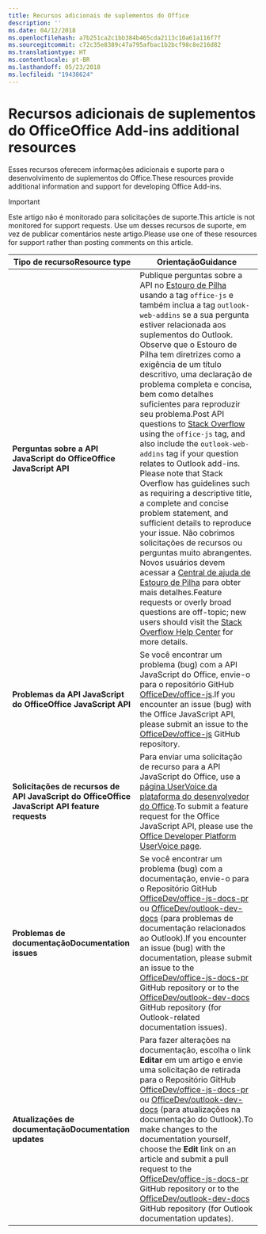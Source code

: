```yaml
---
title: Recursos adicionais de suplementos do Office
description: ''
ms.date: 04/12/2018
ms.openlocfilehash: a7b251ca2c1bb384b465cda2113c10a61a116f7f
ms.sourcegitcommit: c72c35e8389c47a795afbac1b2bcf98c8e216d82
ms.translationtype: HT
ms.contentlocale: pt-BR
ms.lasthandoff: 05/23/2018
ms.locfileid: "19438624"
---
```

# <a name="office-add-ins-additional-resources"></a><span data-ttu-id="cf8e7-102">Recursos adicionais de suplementos do Office</span><span class="sxs-lookup"><span data-stu-id="cf8e7-102">Office Add-ins additional resources</span></span>

<span data-ttu-id="cf8e7-103">Esses recursos oferecem informações adicionais e suporte para o desenvolvimento de suplementos do Office.</span><span class="sxs-lookup"><span data-stu-id="cf8e7-103">These resources provide additional information and support for developing Office Add-ins.</span></span>

> [!IMPORTANT]
> <span data-ttu-id="cf8e7-104">Este artigo não é monitorado para solicitações de suporte.</span><span class="sxs-lookup"><span data-stu-id="cf8e7-104">This article is not monitored for support requests.</span></span> <span data-ttu-id="cf8e7-105">Use um desses recursos de suporte, em vez de publicar comentários neste artigo.</span><span class="sxs-lookup"><span data-stu-id="cf8e7-105">Please use one of these resources for support rather than posting comments on this article.</span></span> 

|<span data-ttu-id="cf8e7-106">**Tipo de recurso**</span><span class="sxs-lookup"><span data-stu-id="cf8e7-106">**Resource type**</span></span>                    | <span data-ttu-id="cf8e7-107">**Orientação**</span><span class="sxs-lookup"><span data-stu-id="cf8e7-107">**Guidance**</span></span>                                                
|----------------------------|---------------------------------
|<span data-ttu-id="cf8e7-108">**Perguntas sobre a API JavaScript do Office**</span><span class="sxs-lookup"><span data-stu-id="cf8e7-108">**Office JavaScript API**</span></span> | <span data-ttu-id="cf8e7-109">Publique perguntas sobre a API no [Estouro de Pilha](https://stackoverflow.com/questions/tagged/office-js) usando a tag `office-js` e também inclua a tag `outlook-web-addins` se a sua pergunta estiver relacionada aos suplementos do Outlook. Observe que o Estouro de Pilha tem diretrizes como a exigência de um título descritivo, uma declaração de problema completa e concisa, bem como detalhes suficientes para reproduzir seu problema.</span><span class="sxs-lookup"><span data-stu-id="cf8e7-109">Post API questions to [Stack Overflow](https://stackoverflow.com/questions/tagged/office-js) using the `office-js` tag, and also include the `outlook-web-addins` tag if your question relates to Outlook add-ins. Please note that Stack Overflow has guidelines such as requiring a descriptive title, a complete and concise problem statement, and sufficient details to reproduce your issue.</span></span> <span data-ttu-id="cf8e7-110">Não cobrimos solicitações de recursos ou perguntas muito abrangentes. Novos usuários devem acessar a [Central de ajuda de Estouro de Pilha](https://stackoverflow.com/help/how-to-ask) para obter mais detalhes.</span><span class="sxs-lookup"><span data-stu-id="cf8e7-110">Feature requests or overly broad questions are off-topic; new users should visit the [Stack Overflow Help Center](https://stackoverflow.com/help/how-to-ask) for more details.</span></span>
|<span data-ttu-id="cf8e7-111">**Problemas da API JavaScript do Office**</span><span class="sxs-lookup"><span data-stu-id="cf8e7-111">**Office JavaScript API**</span></span>| <span data-ttu-id="cf8e7-112">Se você encontrar um problema (bug) com a API JavaScript do Office, envie-o para o repositório GitHub <a href="https://github.com/officedev/office-js/issues" target="_blank">OfficeDev/office-js</a>.</span><span class="sxs-lookup"><span data-stu-id="cf8e7-112">If you encounter an issue (bug) with the Office JavaScript API, please submit an issue to the <a href="https://github.com/officedev/office-js/issues" target="_blank">OfficeDev/office-js</a> GitHub repository.</span></span>
|<span data-ttu-id="cf8e7-113">**Solicitações de recursos de API JavaScript do Office**</span><span class="sxs-lookup"><span data-stu-id="cf8e7-113">**Office JavaScript API feature requests**</span></span>| <span data-ttu-id="cf8e7-114">Para enviar uma solicitação de recurso para a API JavaScript do Office, use a <a href="https://officespdev.uservoice.com/" target="_blank">página UserVoice da plataforma do desenvolvedor do Office</a>.</span><span class="sxs-lookup"><span data-stu-id="cf8e7-114">To submit a feature request for the Office JavaScript API, please use the <a href="https://officespdev.uservoice.com/" target="_blank">Office Developer Platform UserVoice page</a>.</span></span>
|<span data-ttu-id="cf8e7-115">**Problemas de documentação**</span><span class="sxs-lookup"><span data-stu-id="cf8e7-115">**Documentation issues**</span></span>| <span data-ttu-id="cf8e7-116">Se você encontrar um problema (bug) com a documentação, envie-o para o Repositório GitHub <a href="https://github.com/officedev/office-js-docs-pr/issues" target="_blank">OfficeDev/office-js-docs-pr</a> ou <a href="https://github.com/officedev/outlook-dev-docs/issues" target="_blank">OfficeDev/outlook-dev-docs</a> (para problemas de documentação relacionados ao Outlook).</span><span class="sxs-lookup"><span data-stu-id="cf8e7-116">If you encounter an issue (bug) with the documentation, please submit an issue to the <a href="https://github.com/officedev/office-js-docs-pr/issues" target="_blank">OfficeDev/office-js-docs-pr</a> GitHub repository or to the <a href="https://github.com/officedev/outlook-dev-docs/issues" target="_blank">OfficeDev/outlook-dev-docs</a> GitHub repository (for Outlook-related documentation issues).</span></span>
|<span data-ttu-id="cf8e7-117">**Atualizações de documentação**</span><span class="sxs-lookup"><span data-stu-id="cf8e7-117">**Documentation updates**</span></span>| <span data-ttu-id="cf8e7-118">Para fazer alterações na documentação, escolha o link **Editar** em um artigo e envie uma solicitação de retirada para o Repositório GitHub <a href="https://github.com/officedev/office-js-docs-pr" target="_blank">OfficeDev/office-js-docs-pr</a> ou <a href="https://github.com/officedev/outlook-dev-docs" target="_blank">OfficeDev/outlook-dev-docs</a> (para atualizações na documentação do Outlook).</span><span class="sxs-lookup"><span data-stu-id="cf8e7-118">To make changes to the documentation yourself, choose the **Edit** link on an article and submit a pull request to the <a href="https://github.com/officedev/office-js-docs-pr" target="_blank">OfficeDev/office-js-docs-pr</a> GitHub repository or to the <a href="https://github.com/officedev/outlook-dev-docs" target="_blank">OfficeDev/outlook-dev-docs</a> GitHub repository (for Outlook documentation updates).</span></span>
